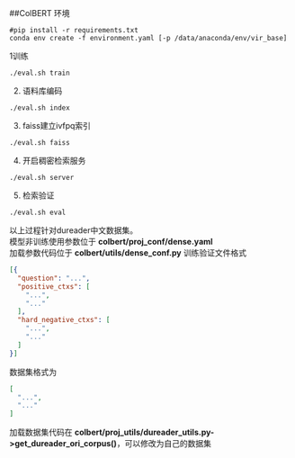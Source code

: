 ##ColBERT
环境
```shell
#pip install -r requirements.txt
conda env create -f environment.yaml [-p /data/anaconda/env/vir_base] 
```
1训练
```shell
./eval.sh train
```
2. 语料库编码
```shell
./eval.sh index 
```
3. faiss建立ivfpq索引
```shell
./eval.sh faiss
```
4. 开启稠密检索服务
```shell
./eval.sh server 
```
5. 检索验证
```shell
./eval.sh eval
```
以上过程针对dureader中文数据集。\
模型非训练使用参数位于 **colbert/proj_conf/dense.yaml** \
加载参数代码位于 **colbert/utils/dense_conf.py**
训练验证文件格式
```json
[{
  "question": "...",
  "positive_ctxs": [
    "...",
    "..."
  ],
  "hard_negative_ctxs": [
    "...",
    "..."
  ]
}]
```
数据集格式为
```json
[
  "...", 
  "..."
]
```
加载数据集代码在 **colbert/proj_utils/dureader_utils.py->get_dureader_ori_corpus()**，可以修改为自己的数据集
